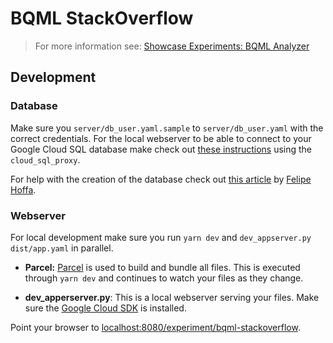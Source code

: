 # BQML StackOverflow
> For more information see: [Showcase Experiments: BQML Analyzer](https://showcase.withgoogle.com/experiment-detail/bqml-stackoverflow)

## Development

### Database
Make sure you `server/db_user.yaml.sample` to `server/db_user.yaml` with the correct credentials.
For the local webserver to be able to connect to your Google Cloud SQL database make check out
[these instructions](https://cloud.google.com/sql/docs/mysql/quickstart-proxy-test) using the `cloud_sql_proxy`.

For help with the creation of the database check out [this article](https://towardsdatascience.com/when-will-stack-overflow-reply-how-to-predict-with-bigquery-553c24b546a3) by [Felipe Hoffa](https://twitter.com/felipehoffa).


### Webserver
For local development make sure you run `yarn dev` and `dev_appserver.py dist/app.yaml` in
parallel.

* **Parcel:** [Parcel](https://github.com/parcel-bundler/parcel) is used to build and bundle all files. This is executed through `yarn dev` and
continues to watch your files as they change.

* **dev_apperserver.py**: This is a local webserver serving your files. Make sure the [Google Cloud SDK](https://cloud.google.com/sdk/)
is installed.

Point your browser to [localhost:8080/experiment/bqml-stackoverflow](http://localhost:8080/experiment/bqml-stackoverflow).
